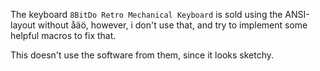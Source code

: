 The keyboard `8BitDo Retro Mechanical Keyboard` is sold using the ANSI-layout without åäö, however, i don't use that, and try to implement some helpful macros to fix that.

This doesn't use the software from them, since it looks sketchy.
